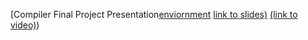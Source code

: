 [Compiler Final Project Presentation[enviornment](https://csci4020u.science.ontariotechu.ca/csci-env/user/mashroor.chowdhury@ontariotechu.net/lab/workspaces/auto-n/tree/work/group_project/worksheet.ipynb)
[link to slides)](https://docs.google.com/presentation/d/1qng-dGNhwjIODeMyhCt7563XYw7yed-mEdOSPo8k6Q8/edit?usp=sharing)
[(link to video)](https://drive.google.com/file/d/1kwQM4_iS7CbUvM_nXFSJ7WjCz3Gr1A_q/view?usp=sharing))
